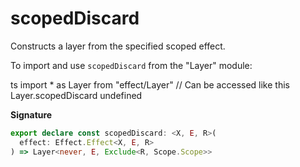 # scopedDiscard

Constructs a layer from the specified scoped effect.

To import and use `scopedDiscard` from the "Layer" module:

ts
import \* as Layer from "effect/Layer"
// Can be accessed like this
Layer.scopedDiscard
undefined

**Signature**

```ts
export declare const scopedDiscard: <X, E, R>(
  effect: Effect.Effect<X, E, R>
) => Layer<never, E, Exclude<R, Scope.Scope>>
```
